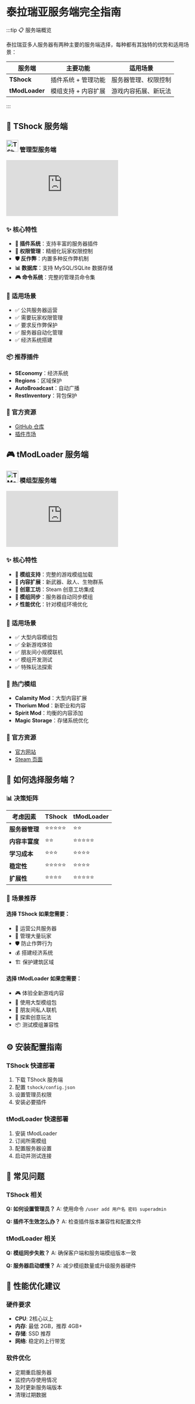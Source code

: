 # 泰拉瑞亚服务端完全指南

:::tip 📋 服务端概览

泰拉瑞亚多人服务器有两种主要的服务端选择，每种都有其独特的优势和适用场景：

| 服务端 | 主要功能 | 适用场景 |
|--------|----------|----------|
| **TShock** | 插件系统 + 管理功能 | 服务器管理、权限控制 |
| **tModLoader** | 模组支持 + 内容扩展 | 游戏内容拓展、新玩法 |

:::

## 🔧 TShock 服务端

<h3><img src="https://doc.liuliyue.cn/server/index.php?s=/api/attachment/visitFile&sign=fdb02eb9bb3ecec924903bc2fd8fc3b0" alt="TShock" width="32"> 管理型服务端</h3>

![TShock 示例图](https://doc.liuliyue.cn/server/index.php?s=/api/attachment/visitFile&sign=602810b9bd0d8001b03d192983b8db60)

### ✨ 核心特性
- **🔌 插件系统**：支持丰富的服务器插件
- **👑 权限管理**：精细化玩家权限控制
- **🛡️ 反作弊**：内置多种反作弊机制
- **📊 数据库**：支持 MySQL/SQLite 数据存储
- **🎮 命令系统**：完整的管理员命令集

### 🎯 适用场景
- ✅ 公共服务器运营
- ✅ 需要玩家权限管理
- ✅ 要求反作弊保护
- ✅ 服务器自动化管理
- ✅ 经济系统搭建

### 📦 推荐插件
- **SEconomy**：经济系统
- **Regions**：区域保护
- **AutoBroadcast**：自动广播
- **RestInventory**：背包保护

### 🔗 官方资源
- [GitHub 仓库](https://github.com/Pryaxis/TShock/releases)
- [插件市场](https://tshock.co/xf/index.php?forums/plugins.7/)


## 🎮 tModLoader 服务端

<h3><img src="https://doc.liuliyue.cn/server/index.php?s=/api/attachment/visitFile&sign=1bc9a96bc8536f1f3f03fa5f9e5d5830" alt="TModLoader" width="32"> 模组型服务端</h3>

![TModLoader 示例图](https://doc.liuliyue.cn/server/index.php?s=/api/attachment/visitFile&sign=bfcd9c636ad30c8f2678d30838017b74)

### ✨ 核心特性
- **🔄 模组支持**：完整的游戏模组加载
- **🎨 内容扩展**：新武器、敌人、生物群系
- **🔗 创意工坊**：Steam 创意工坊集成
- **🤝 模组同步**：服务器自动同步模组
- **⚡ 性能优化**：针对模组环境优化

### 🎯 适用场景
- ✅ 大型内容模组包
- ✅ 全新游戏体验
- ✅ 朋友间小规模联机
- ✅ 模组开发测试
- ✅ 特殊玩法探索

### 🌟 热门模组
- **Calamity Mod**：大型内容扩展
- **Thorium Mod**：新职业和内容
- **Spirit Mod**：均衡的内容添加
- **Magic Storage**：存储系统优化

### 🔗 官方资源
- [官方网站](https://tmodloader.net/)
- [Steam 页面](https://store.steampowered.com/app/1281930/tModLoader/)


## 🤔 如何选择服务端？

### 📊 决策矩阵

| 考虑因素 | TShock | tModLoader |
|----------|--------|------------|
| **服务器管理** | ⭐⭐⭐⭐⭐ | ⭐⭐ |
| **内容丰富度** | ⭐⭐ | ⭐⭐⭐⭐⭐ |
| **学习成本** | ⭐⭐⭐ | ⭐⭐⭐⭐ |
| **稳定性** | ⭐⭐⭐⭐⭐ | ⭐⭐⭐⭐ |
| **扩展性** | ⭐⭐⭐⭐ | ⭐⭐⭐⭐⭐ |

### 🎯 场景推荐

#### 选择 TShock 如果您需要：
- 🏢 运营公共服务器
- 👥 管理大量玩家
- 🛡️ 防止作弊行为
- 💰 搭建经济系统
- 🏗️ 保护建筑区域

#### 选择 tModLoader 如果您需要：
- 🎮 体验全新游戏内容
- 🔄 使用大型模组包
- 👫 朋友间私人联机
- 🎨 探索创意玩法
- 📦 测试模组兼容性


## ⚙️ 安装配置指南

### TShock 快速部署
1. 下载 TShock 服务端
2. 配置 `tshock/config.json`
3. 设置管理员权限
4. 安装必要插件

### tModLoader 快速部署
1. 安装 tModLoader
2. 订阅所需模组
3. 配置服务器设置
4. 启动并测试连接

## 🔧 常见问题

### TShock 相关
**Q: 如何设置管理员？**
A: 使用命令 `/user add 用户名 密码 superadmin`

**Q: 插件不生效怎么办？**
A: 检查插件版本兼容性和配置文件

### tModLoader 相关
**Q: 模组同步失败？**
A: 确保客户端和服务端模组版本一致

**Q: 服务器启动缓慢？**
A: 减少模组数量或升级服务器硬件


## 🚀 性能优化建议

### 硬件要求
- **CPU**: 2核心以上
- **内存**: 最低 2GB，推荐 4GB+
- **存储**: SSD 推荐
- **网络**: 稳定的上行带宽

### 软件优化
- 定期重启服务器
- 监控内存使用情况
- 及时更新服务端版本
- 清理过期数据